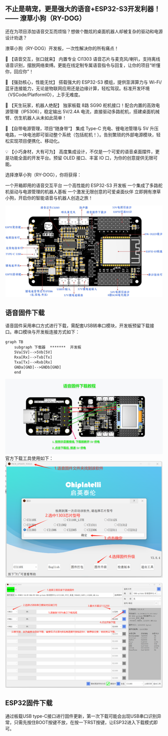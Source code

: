 ## 不止是萌宠，更是强大的语音+ESP32-S3开发利器！—— 潦草小狗（RY-DOG）

还在为项目添加语音交互而烦恼？想做个酷炫的桌面机器人却被复杂的驱动和电源设计劝退？

潦草小狗（RY-DOG）开发板，一次性解决你的所有痛点！

🚀 【语音交互，张口就来】
内置专业 CI1303 语音芯片与麦克风/喇叭，支持离线语音识别，摆脱网络束缚。更能在线定制专属语音指令与回复，让你的项目“听懂你，回应你”！

🤖 【强劲核心，性能无忧】
搭载强大的 ESP32-S3 模组，提供澎湃算力与 Wi-Fi/蓝牙连接能力，无论是物联网应用还是边缘计算，轻松驾驭。标准开发环境（VSCode/PlatformIO），上手无难度。

🦾 【天生玩家，机器人绝配】
独家板载 8路 SG90 舵机接口！配合内置的高效电源管理（IP5306），稳定输出 5V/2.4A 电流，直接驱动多路舵机，搭建桌面机械臂、仿生机器人从未如此简单！

🔋 【自带电源管理，项目“随身带”】
集成 Type-C 充电、锂电池管理与 5V 升压电路，一块电池即可驱动整个系统（包括舵机！）。告别繁琐的外部电源模块，轻松实现项目便携化、移动化。

💡 【小巧身材，大有可为】
高度集成设计，不仅是一个可爱的语音桌面摆件，更是功能全面的开发平台。预留 OLED 接口、丰富 IO 口，为你的创意提供无限可能。

选择潦草小狗（RY-DOG），你将获得：

一个开箱即用的语音交互平台
一个高性能的 ESP32-S3 开发板
一个集成了多路舵机驱动与电源管理的机器人基板
一个激发无限创意的可爱桌面伙伴
立即拥有潦草小狗，开启你的智能语音与机器人创造之旅！

![](images/资源图.jpg)

## 语音固件下载
语音固件采用串口方式进行下载，需配套USB转串口模块，开发板预留下载接口。串口模块与开发板连接方式如下：

```mermaid
graph TB
    subgraph 下载器  *******  开发板
    5Va[5V]-->5Vb[5V]
    Rxa[Rx]-->Txb[Tx]
    Txa[Tx]-->Rxb[Rx]
    GNDa[GND]-->GNDb[GND]
    end
```

![](images/download-voice-flash.jpeg)
官方下载工具使用如下：
![](images/语音固件下载工具设置.png)

![](images/语音固件下载工具.png)
## ESP32固件下载
通过板载USB type-C接口进行固件更新，第一次下载可能会出现USB串口识别异常，只需先按住BOOT按键不放，在按一下RST按键，让ESP32进入下载模式即可。
